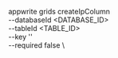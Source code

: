 appwrite grids createIpColumn \
        --databaseId <DATABASE_ID> \
        --tableId <TABLE_ID> \
        --key '' \
        --required false \


